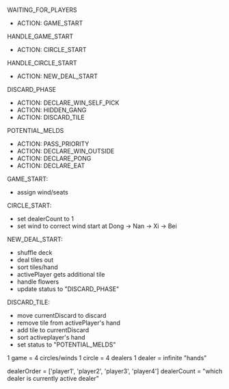 WAITING_FOR_PLAYERS
- ACTION: GAME_START

HANDLE_GAME_START
- ACTION: CIRCLE_START

HANDLE_CIRCLE_START
- ACTION: NEW_DEAL_START

DISCARD_PHASE
- ACTION: DECLARE_WIN_SELF_PICK
- ACTION: HIDDEN_GANG
- ACTION: DISCARD_TILE

POTENTIAL_MELDS
- ACTION: PASS_PRIORITY
- ACTION: DECLARE_WIN_OUTSIDE
- ACTION: DECLARE_PONG
- ACTION: DECLARE_EAT







GAME_START:
- assign wind/seats

CIRCLE_START:
- set dealerCount to 1
- set wind to correct wind start at Dong -> Nan -> Xi -> Bei

NEW_DEAL_START:
- shuffle deck
- deal tiles out
- sort tiles/hand
- activePlayer gets additional tile
- handle flowers
- update status to "DISCARD_PHASE"

DISCARD_TILE:
- move currentDiscard to discard
- remove tile from activePlayer's hand
- add tile to currentDiscard
- sort activeplayer's hand
- set status to "POTENTIAL_MELDS"








1 game = 4 circles/winds
1 circle = 4 dealers
1 dealer = infinite "hands"


dealerOrder = ['player1', 'player2', 'player3', 'player4']
dealerCount = "which dealer is currently active dealer"


